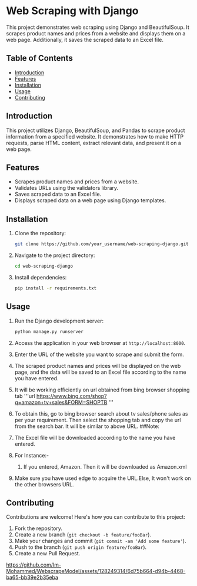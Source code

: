 # Web Scraping with Django

This project demonstrates web scraping using Django and BeautifulSoup. It scrapes product names and prices from a website and displays them on a web page. Additionally, it saves the scraped data to an Excel file.

## Table of Contents

- [Introduction](#introduction)
- [Features](#features)
- [Installation](#installation)
- [Usage](#usage)
- [Contributing](#contributing)

## Introduction

This project utilizes Django, BeautifulSoup, and Pandas to scrape product information from a specified website. It demonstrates how to make HTTP requests, parse HTML content, extract relevant data, and present it on a web page.

## Features

- Scrapes product names and prices from a website.
- Validates URLs using the validators library.
- Saves scraped data to an Excel file.
- Displays scraped data on a web page using Django templates.

## Installation

1. Clone the repository:

    ```bash
    git clone https://github.com/your_username/web-scraping-django.git
    ```

2. Navigate to the project directory:

    ```bash
    cd web-scraping-django
    ```

3. Install dependencies:

    ```bash
    pip install -r requirements.txt
    ```

## Usage

1. Run the Django development server:

    ```bash
    python manage.py runserver
    ```

2. Access the application in your web browser at `http://localhost:8000`.

3. Enter the URL of the website you want to scrape and submit the form.

4. The scraped product names and prices will be displayed on the web page, and the data will be saved to an Excel file according to the name you have entered.

5. It will be working efficiently on url obtained from bing browser shopping tab
   '''url
   https://www.bing.com/shop?q=amazon+tv+sales&FORM=SHOPTB
   '''
6. To obtain this, go to bing browser search about tv sales/phone sales as per your requirement. Then select the shopping tab and copy the url from the search bar. It will be similar to above URL.
##Note:
  1. The Excel file will be downloaded according to the name you have entered.
  2. For Instance:-
     1. If you entered, Amazon. Then it will be downloaded as Amazon.xml
  3. Make sure you have used edge to acquire the URL.Else, It won't work on the other browsers URL.

## Contributing
Contributions are welcome! Here's how you can contribute to this project:

1. Fork the repository.
2. Create a new branch (`git checkout -b feature/fooBar`).
3. Make your changes and commit (`git commit -am 'Add some feature'`).
4. Push to the branch (`git push origin feature/fooBar`).
5. Create a new Pull Request.

https://github.com/Im-Mohammed/WebscrapeModel/assets/128249314/6d75b664-d94b-4468-ba65-bb39e2b35eba
